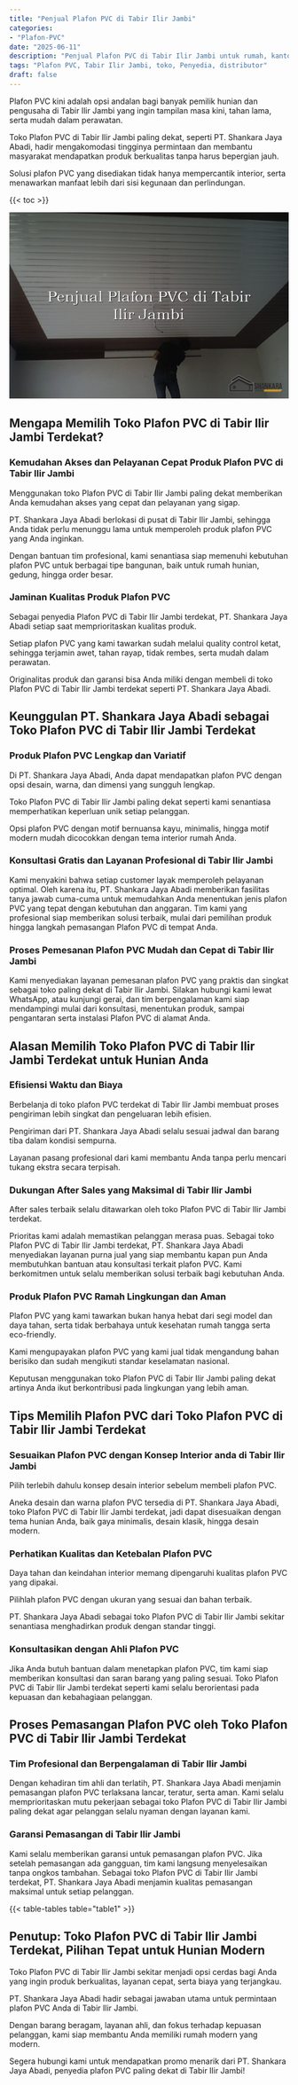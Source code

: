 ```yaml
---
title: "Penjual Plafon PVC di Tabir Ilir Jambi"
categories: 
- "Plafon-PVC"
date: "2025-06-11"
description: "Penjual Plafon PVC di Tabir Ilir Jambi untuk rumah, kantor, serta toko. Material terbaik, beragam motif, pilihan warna menarik, dengan jasa penempatan oleh tenaga ahli profesional serta garansi resmi!|Layanan penyediaan Plafon PVC di Tabir Ilir Jambi untuk kebutuhan hunian, perkantoran, maupun gerai, beserta produk unggulan dan pemasangan oleh tim ahli dan kepastian resmi.|Alternatif Plafon PVC di Tabir Ilir Jambi yang terpercaya untuk tempat tinggal, office, serta ritel, dengan plafon terbaik dan penempatan dikerjakan oleh tenaga ahli berpengalaman serta jaminan resmi.|Penjualan Plafon PVC di Tabir Ilir Jambi untuk rumah, perkantoran, serta toko, dengan material unggulan dan pemasangan dikerjakan oleh tim berpengalaman, dilengkapi beserta kepastian resmi.}"
tags: "Plafon PVC, Tabir Ilir Jambi, toko, Penyedia, distributor"
draft: false
---
```


Plafon PVC kini adalah opsi andalan bagi banyak pemilik hunian dan pengusaha di Tabir Ilir Jambi yang ingin tampilan masa kini, tahan lama, serta mudah dalam perawatan.

Toko Plafon PVC di Tabir Ilir Jambi paling dekat, seperti PT. Shankara Jaya Abadi, hadir mengakomodasi tingginya permintaan dan membantu masyarakat mendapatkan produk berkualitas tanpa harus bepergian jauh.

Solusi plafon PVC yang disediakan tidak hanya mempercantik interior, serta menawarkan manfaat lebih dari sisi kegunaan dan perlindungan.

{{< toc >}}

![Penjual Plafon PVC di Tabir Ilir Jambi](/images/Plafon-PVC/Penjual-Plafon-PVC-di-Tabir-Ilir-Jambi.png)


## Mengapa Memilih Toko Plafon PVC di Tabir Ilir Jambi Terdekat?

### Kemudahan Akses dan Pelayanan Cepat Produk Plafon PVC di Tabir Ilir Jambi

Menggunakan toko Plafon PVC di Tabir Ilir Jambi paling dekat memberikan Anda kemudahan akses yang cepat dan pelayanan yang sigap.

PT. Shankara Jaya Abadi berlokasi di pusat di Tabir Ilir Jambi, sehingga Anda tidak perlu menunggu lama untuk memperoleh produk plafon PVC yang Anda inginkan.

Dengan bantuan tim profesional, kami senantiasa siap memenuhi kebutuhan plafon PVC untuk berbagai tipe bangunan, baik untuk rumah hunian, gedung, hingga order besar.

### Jaminan Kualitas Produk Plafon PVC

Sebagai penyedia Plafon PVC di Tabir Ilir Jambi terdekat, PT. Shankara Jaya Abadi setiap saat memprioritaskan kualitas produk.

Setiap plafon PVC yang kami tawarkan sudah melalui quality control ketat, sehingga terjamin awet, tahan rayap, tidak rembes, serta mudah dalam perawatan.

Originalitas produk dan garansi bisa Anda miliki dengan membeli di toko Plafon PVC di Tabir Ilir Jambi terdekat seperti PT. Shankara Jaya Abadi.

## Keunggulan PT. Shankara Jaya Abadi sebagai Toko Plafon PVC di Tabir Ilir Jambi Terdekat

### Produk Plafon PVC Lengkap dan Variatif

Di PT. Shankara Jaya Abadi, Anda dapat mendapatkan plafon PVC dengan opsi desain, warna, dan dimensi yang sungguh lengkap.

Toko Plafon PVC di Tabir Ilir Jambi paling dekat seperti kami senantiasa memperhatikan keperluan unik setiap pelanggan.

Opsi plafon PVC dengan motif bernuansa kayu, minimalis, hingga motif modern mudah dicocokkan dengan tema interior rumah Anda.

### Konsultasi Gratis dan Layanan Profesional di Tabir Ilir Jambi

Kami menyakini bahwa setiap customer layak memperoleh pelayanan optimal. Oleh karena itu, PT. Shankara Jaya Abadi memberikan fasilitas tanya jawab cuma-cuma untuk memudahkan Anda menentukan jenis plafon PVC yang tepat dengan kebutuhan dan anggaran. Tim kami yang profesional siap memberikan solusi terbaik, mulai dari pemilihan produk hingga langkah pemasangan Plafon PVC di tempat Anda.

### Proses Pemesanan Plafon PVC Mudah dan Cepat di Tabir Ilir Jambi

Kami menyediakan layanan pemesanan plafon PVC yang praktis dan singkat sebagai toko paling dekat di Tabir Ilir Jambi. Silakan hubungi kami lewat WhatsApp, atau kunjungi gerai, dan tim berpengalaman kami siap mendampingi mulai dari konsultasi, menentukan produk, sampai pengantaran serta instalasi Plafon PVC di alamat Anda.

## Alasan Memilih Toko Plafon PVC di Tabir Ilir Jambi Terdekat untuk Hunian Anda

### Efisiensi Waktu dan Biaya

Berbelanja di toko plafon PVC terdekat di Tabir Ilir Jambi membuat proses pengiriman lebih singkat dan pengeluaran lebih efisien.

Pengiriman dari PT. Shankara Jaya Abadi selalu sesuai jadwal dan barang tiba dalam kondisi sempurna.

Layanan pasang profesional dari kami membantu Anda tanpa perlu mencari tukang ekstra secara terpisah.

### Dukungan After Sales yang Maksimal di Tabir Ilir Jambi

After sales terbaik selalu ditawarkan oleh toko Plafon PVC di Tabir Ilir Jambi terdekat.

Prioritas kami adalah memastikan pelanggan merasa puas. Sebagai toko Plafon PVC di Tabir Ilir Jambi terdekat, PT. Shankara Jaya Abadi menyediakan layanan purna jual yang siap membantu kapan pun Anda membutuhkan bantuan atau konsultasi terkait plafon PVC. Kami berkomitmen untuk selalu memberikan solusi terbaik bagi kebutuhan Anda.

### Produk Plafon PVC Ramah Lingkungan dan Aman

Plafon PVC yang kami tawarkan bukan hanya hebat dari segi model dan daya tahan, serta tidak berbahaya untuk kesehatan rumah tangga serta eco-friendly.

Kami mengupayakan plafon PVC yang kami jual tidak mengandung bahan berisiko dan sudah mengikuti standar keselamatan nasional.

Keputusan menggunakan toko Plafon PVC di Tabir Ilir Jambi paling dekat artinya Anda ikut berkontribusi pada lingkungan yang lebih aman.

## Tips Memilih Plafon PVC dari Toko Plafon PVC di Tabir Ilir Jambi Terdekat

### Sesuaikan Plafon PVC dengan Konsep Interior anda di Tabir Ilir Jambi

Pilih terlebih dahulu konsep desain interior sebelum membeli plafon PVC.

Aneka desain dan warna plafon PVC tersedia di PT. Shankara Jaya Abadi, toko Plafon PVC di Tabir Ilir Jambi terdekat, jadi dapat disesuaikan dengan tema hunian Anda, baik gaya minimalis, desain klasik, hingga desain modern.

### Perhatikan Kualitas dan Ketebalan Plafon PVC

Daya tahan dan keindahan interior memang dipengaruhi kualitas plafon PVC yang dipakai.

Pilihlah plafon PVC dengan ukuran yang sesuai dan bahan terbaik.

PT. Shankara Jaya Abadi sebagai toko Plafon PVC di Tabir Ilir Jambi sekitar senantiasa menghadirkan produk dengan standar tinggi.

### Konsultasikan dengan Ahli Plafon PVC

Jika Anda butuh bantuan dalam menetapkan plafon PVC, tim kami siap memberikan konsultasi dan saran barang yang paling sesuai. Toko Plafon PVC di Tabir Ilir Jambi terdekat seperti kami selalu berorientasi pada kepuasan dan kebahagiaan pelanggan.

## Proses Pemasangan Plafon PVC oleh Toko Plafon PVC di Tabir Ilir Jambi Terdekat

### Tim Profesional dan Berpengalaman di Tabir Ilir Jambi

Dengan kehadiran tim ahli dan terlatih, PT. Shankara Jaya Abadi menjamin pemasangan plafon PVC terlaksana lancar, teratur, serta aman. Kami selalu memprioritaskan mutu pekerjaan sebagai toko Plafon PVC di Tabir Ilir Jambi paling dekat agar pelanggan selalu nyaman dengan layanan kami.

### Garansi Pemasangan di Tabir Ilir Jambi

Kami selalu memberikan garansi untuk pemasangan plafon PVC. Jika setelah pemasangan ada gangguan, tim kami langsung menyelesaikan tanpa ongkos tambahan. Sebagai toko Plafon PVC di Tabir Ilir Jambi terdekat, PT. Shankara Jaya Abadi menjamin kualitas pemasangan maksimal untuk setiap pelanggan.

{{< table-tables table="table1" >}}

## Penutup: Toko Plafon PVC di Tabir Ilir Jambi Terdekat, Pilihan Tepat untuk Hunian Modern

Toko Plafon PVC di Tabir Ilir Jambi sekitar menjadi opsi cerdas bagi Anda yang ingin produk berkualitas, layanan cepat, serta biaya yang terjangkau.

PT. Shankara Jaya Abadi hadir sebagai jawaban utama untuk permintaan plafon PVC Anda di Tabir Ilir Jambi.

Dengan barang beragam, layanan ahli, dan fokus terhadap kepuasan pelanggan, kami siap membantu Anda memiliki rumah modern yang modern.

Segera hubungi kami untuk mendapatkan promo menarik dari PT. Shankara Jaya Abadi, penyedia plafon PVC paling dekat di Tabir Ilir Jambi!